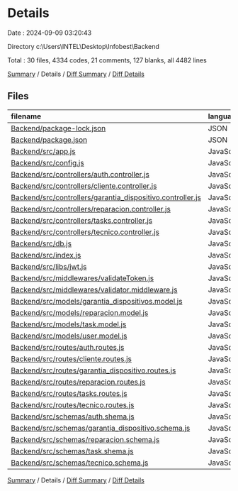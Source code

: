 # Details

Date : 2024-09-09 03:20:43

Directory c:\\Users\\INTEL\\Desktop\\Infobest\\Backend

Total : 30 files,  4334 codes, 21 comments, 127 blanks, all 4482 lines

[Summary](results.md) / Details / [Diff Summary](diff.md) / [Diff Details](diff-details.md)

## Files
| filename | language | code | comment | blank | total |
| :--- | :--- | ---: | ---: | ---: | ---: |
| [Backend/package-lock.json](/Backend/package-lock.json) | JSON | 3,320 | 0 | 1 | 3,321 |
| [Backend/package.json](/Backend/package.json) | JSON | 30 | 0 | 1 | 31 |
| [Backend/src/app.js](/Backend/src/app.js) | JavaScript | 38 | 1 | 10 | 49 |
| [Backend/src/config.js](/Backend/src/config.js) | JavaScript | 5 | 0 | 2 | 7 |
| [Backend/src/controllers/auth.controller.js](/Backend/src/controllers/auth.controller.js) | JavaScript | 106 | 6 | 20 | 132 |
| [Backend/src/controllers/cliente.controller.js](/Backend/src/controllers/cliente.controller.js) | JavaScript | 46 | 0 | 7 | 53 |
| [Backend/src/controllers/garantia_dispositivo.controller.js](/Backend/src/controllers/garantia_dispositivo.controller.js) | JavaScript | 81 | 0 | 8 | 89 |
| [Backend/src/controllers/reparacion.controller.js](/Backend/src/controllers/reparacion.controller.js) | JavaScript | 163 | 2 | 13 | 178 |
| [Backend/src/controllers/tasks.controller.js](/Backend/src/controllers/tasks.controller.js) | JavaScript | 80 | 0 | 11 | 91 |
| [Backend/src/controllers/tecnico.controller.js](/Backend/src/controllers/tecnico.controller.js) | JavaScript | 47 | 0 | 7 | 54 |
| [Backend/src/db.js](/Backend/src/db.js) | JavaScript | 10 | 0 | 1 | 11 |
| [Backend/src/index.js](/Backend/src/index.js) | JavaScript | 5 | 0 | 1 | 6 |
| [Backend/src/libs/jwt.js](/Backend/src/libs/jwt.js) | JavaScript | 17 | 0 | 3 | 20 |
| [Backend/src/middlewares/validateToken.js](/Backend/src/middlewares/validateToken.js) | JavaScript | 20 | 1 | 5 | 26 |
| [Backend/src/middlewares/validator.middleware.js](/Backend/src/middlewares/validator.middleware.js) | JavaScript | 12 | 0 | 0 | 12 |
| [Backend/src/models/garantia_dispositivos.model.js](/Backend/src/models/garantia_dispositivos.model.js) | JavaScript | 43 | 0 | 2 | 45 |
| [Backend/src/models/reparacion.model.js](/Backend/src/models/reparacion.model.js) | JavaScript | 51 | 0 | 2 | 53 |
| [Backend/src/models/task.model.js](/Backend/src/models/task.model.js) | JavaScript | 35 | 0 | 3 | 38 |
| [Backend/src/models/user.model.js](/Backend/src/models/user.model.js) | JavaScript | 29 | 1 | 3 | 33 |
| [Backend/src/routes/auth.routes.js](/Backend/src/routes/auth.routes.js) | JavaScript | 15 | 2 | 3 | 20 |
| [Backend/src/routes/cliente.routes.js](/Backend/src/routes/cliente.routes.js) | JavaScript | 9 | 0 | 1 | 10 |
| [Backend/src/routes/garantia_dispositivo.routes.js](/Backend/src/routes/garantia_dispositivo.routes.js) | JavaScript | 12 | 0 | 3 | 15 |
| [Backend/src/routes/reparacion.routes.js](/Backend/src/routes/reparacion.routes.js) | JavaScript | 15 | 0 | 3 | 18 |
| [Backend/src/routes/tasks.routes.js](/Backend/src/routes/tasks.routes.js) | JavaScript | 13 | 0 | 4 | 17 |
| [Backend/src/routes/tecnico.routes.js](/Backend/src/routes/tecnico.routes.js) | JavaScript | 11 | 0 | 3 | 14 |
| [Backend/src/schemas/auth.shema.js](/Backend/src/schemas/auth.shema.js) | JavaScript | 31 | 0 | 2 | 33 |
| [Backend/src/schemas/garantia_dispositivo.schema.js](/Backend/src/schemas/garantia_dispositivo.schema.js) | JavaScript | 22 | 6 | 2 | 30 |
| [Backend/src/schemas/reparacion.schema.js](/Backend/src/schemas/reparacion.schema.js) | JavaScript | 28 | 2 | 2 | 32 |
| [Backend/src/schemas/task.shema.js](/Backend/src/schemas/task.shema.js) | JavaScript | 14 | 0 | 2 | 16 |
| [Backend/src/schemas/tecnico.schema.js](/Backend/src/schemas/tecnico.schema.js) | JavaScript | 26 | 0 | 2 | 28 |

[Summary](results.md) / Details / [Diff Summary](diff.md) / [Diff Details](diff-details.md)
